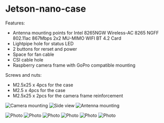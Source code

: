 # Jetson-nano-case

Features:
- Antenna mounting points for Intel 8265NGW Wireless-AC 8265 NGFF 802.11ac 867Mbps 2x2 MU-MIMO WIFI BT 4.2 Card
- Lightpipe hole for status LED
- 2 buttons for rerset and power
- Space for fan cable
- CSI cable hole
- Raspberry camera frame with GoPro compatible mounting

Screws and nuts:
- M2.5x25 x 4pcs for the case
- M2.5 x 4pcs for the case
- M2.5x25 x 2pcs for the camera frame reinforcement


![Camera mounting](/Pictures/Pic_1.png)
![Side view](/Pictures/Pic_2.png)
![Antenna mounting](/Pictures/Pic_3.png)

![Photo](/Pictures/Photo_1.jpg)
![Photo](/Pictures/Photo_2.jpg)
![Photo](/Pictures/Photo_3.jpg)
![Photo](/Pictures/Photo_4.jpg)
![Photo](/Pictures/Photo_5.jpg)
![Photo](/Pictures/Photo_6.jpg)


